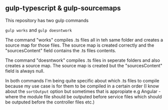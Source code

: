## gulp-typescript & gulp-sourcemaps

This repository has two gulp commands

```gulp works```
and
```gulp doesntwork```

The command "works" compiles .ts files all in teh same folder and creates a source map for those files.
The source map is created correctly and the "sourcesContent" field contains the .ts files contents.

The command "doesntwork" compiles .ts files in seperate folders and also creates a source map.
The source map is created but the "sourcesContent" field is always null.

In both commands I'm being quite specific about which .ts files to compile because my use case is for them to be compiled in a certain order (I know about the `sortOutput` option but sometimes that is appropiate e.g Angular - where the module file should be outputed before service files which should be outputed before the controller files etc.)
